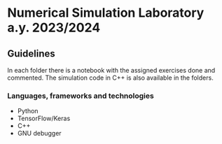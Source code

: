 # Numerical Simulation Laboratory a.y. 2023/2024
## Guidelines 

In each folder there is a notebook with the assigned exercises done and commented. The simulation code in C++ is also available in the folders. 

### Languages, frameworks and technologies
+ Python
+ TensorFlow/Keras
+ C++
+ GNU debugger
